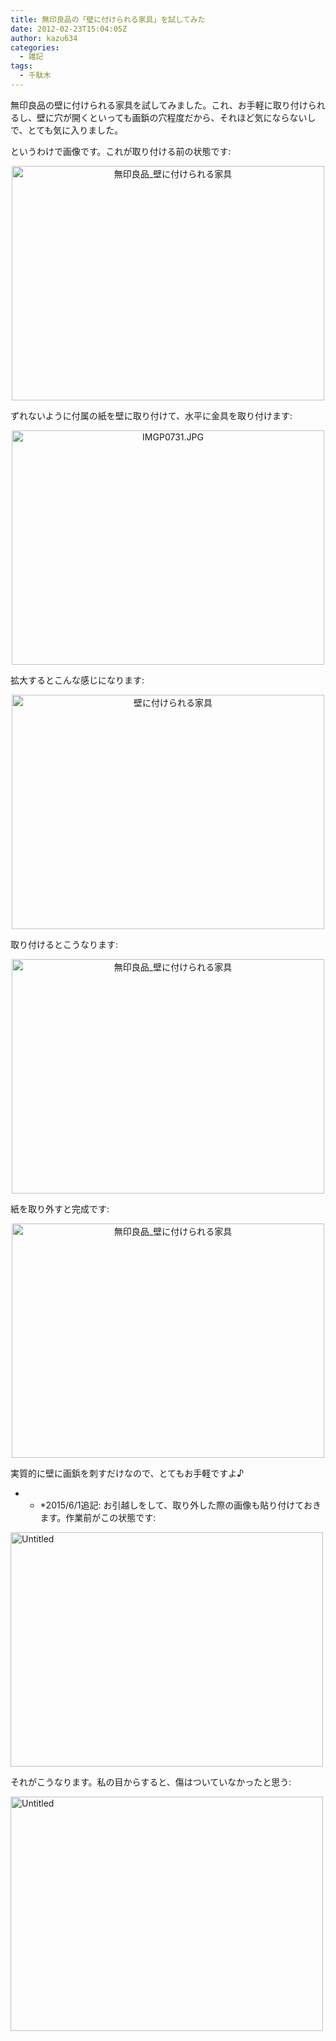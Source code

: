 ```yaml
---
title: 無印良品の「壁に付けられる家具」を試してみた
date: 2012-02-23T15:04:05Z
author: kazu634
categories:
  - 雑記
tags:
  - 千駄木
---
```

無印良品の壁に付けられる家具を試してみました。これ、お手軽に取り付けられるし、壁に穴が開くといっても画鋲の穴程度だから、それほど気にならないしで、とても気に入りました。

というわけで画像です。これが取り付ける前の状態です:

<p style="text-align: center;">
<a href="http://www.flickr.com/photos/42332031@N02/6774637024/" onclick="__gaTracker('send', 'event', 'outbound-article', 'http://www.flickr.com/photos/42332031@N02/6774637024/', '');" title="無印良品_壁に付けられる家具 by kazu634, on Flickr"><img class="aligncenter" src="http://farm8.staticflickr.com/7058/6774637024_631064c0f5.jpg" alt="無印良品_壁に付けられる家具" width="500" height="375" /></a>
</p>

ずれないように付属の紙を壁に取り付けて、水平に金具を取り付けます:

<p style="text-align: center;">
<a href="http://www.flickr.com/photos/42332031@N02/6950928871/" onclick="__gaTracker('send', 'event', 'outbound-article', 'http://www.flickr.com/photos/42332031@N02/6950928871/', '');" title="IMGP0731.JPG by kazu634, on Flickr"><img class="aligncenter" src="http://farm8.staticflickr.com/7038/6950928871_07428df43c.jpg" alt="IMGP0731.JPG" width="500" height="375" /></a>
</p>

拡大するとこんな感じになります:

<p style="text-align: center;">
<a href="http://www.flickr.com/photos/42332031@N02/6950929649/" onclick="__gaTracker('send', 'event', 'outbound-article', 'http://www.flickr.com/photos/42332031@N02/6950929649/', '');" title="壁に付けられる家具 by kazu634, on Flickr"><img class="aligncenter" src="http://farm8.staticflickr.com/7192/6950929649_ac734e27b0.jpg" alt="壁に付けられる家具" width="500" height="375" /></a>
</p>

取り付けるとこうなります:

<p style="text-align: center;">
<a href="http://www.flickr.com/photos/42332031@N02/6774638578/" onclick="__gaTracker('send', 'event', 'outbound-article', 'http://www.flickr.com/photos/42332031@N02/6774638578/', '');" title="無印良品_壁に付けられる家具 by kazu634, on Flickr"><img class="aligncenter" src="http://farm8.staticflickr.com/7064/6774638578_119cdee92b.jpg" alt="無印良品_壁に付けられる家具" width="500" height="375" /></a>
</p>

紙を取り外すと完成です:

<p style="text-align: center;">
<a href="http://www.flickr.com/photos/42332031@N02/6774639160/" onclick="__gaTracker('send', 'event', 'outbound-article', 'http://www.flickr.com/photos/42332031@N02/6774639160/', '');" title="無印良品_壁に付けられる家具 by kazu634, on Flickr"><img class="aligncenter" src="http://farm8.staticflickr.com/7198/6774639160_60761b00e3.jpg" alt="無印良品_壁に付けられる家具" width="500" height="375" /></a>
</p>

実質的に壁に画鋲を刺すだけなので、とてもお手軽ですよ♪

* * *2015/6/1追記: お引越しをして、取り外した際の画像も貼り付けておきます。作業前がこの状態です:</p>

<a href="https://www.flickr.com/photos/42332031@N02/17713516933" onclick="__gaTracker('send', 'event', 'outbound-article', 'https://www.flickr.com/photos/42332031@N02/17713516933', '');" title="Untitled by Kazuhiro MUSASHI, on Flickr"><img src="https://c4.staticflickr.com/8/7775/17713516933_78701a4d6f.jpg" width="500" height="375" alt="Untitled" /></a>

それがこうなります。私の目からすると、傷はついていなかったと思う:

<a href="https://www.flickr.com/photos/42332031@N02/18330217672" onclick="__gaTracker('send', 'event', 'outbound-article', 'https://www.flickr.com/photos/42332031@N02/18330217672', '');" title="Untitled by Kazuhiro MUSASHI, on Flickr"><img src="https://c4.staticflickr.com/8/7734/18330217672_c307335873.jpg" width="500" height="375" alt="Untitled" /></a>
